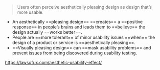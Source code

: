 > Users often perceive aesthetically pleasing design as design that’s more usable.

- An aesthetically ==pleasing design== ==creates== a ==positive response== in people’s brains and leads them to ==believe== the design actually ==works better==.
- People are ==more tolerant== of minor usability issues ==when== the design of a product or service is ==aesthetically pleasing==.
- ==Visually pleasing design== can ==mask usability problems== and prevent issues from being discovered during usability testing.



https://lawsofux.com/aesthetic-usability-effect/